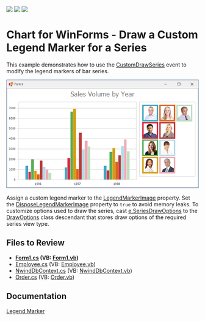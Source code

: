 <!-- default badges list -->
![](https://img.shields.io/endpoint?url=https://codecentral.devexpress.com/api/v1/VersionRange/128574502/22.2.2%2B)
[![](https://img.shields.io/badge/Open_in_DevExpress_Support_Center-FF7200?style=flat-square&logo=DevExpress&logoColor=white)](https://supportcenter.devexpress.com/ticket/details/T332672)
[![](https://img.shields.io/badge/📖_How_to_use_DevExpress_Examples-e9f6fc?style=flat-square)](https://docs.devexpress.com/GeneralInformation/403183)
<!-- default badges end -->

# Chart for WinForms - Draw a Custom Legend Marker for a Series

This example demonstrates how to use the [CustomDrawSeries](https://docs.devexpress.com/WindowsForms/DevExpress.XtraCharts.ChartControl.CustomDrawSeries?v=22.2&p=netframework) event to modify the legend markers of bar series.

![Chart](./image/Chart.png)

Assign a custom legend marker to the [LegendMarkerImage](https://docs.devexpress.com/CoreLibraries/DevExpress.XtraCharts.CustomDrawSeriesEventArgsBase.LegendMarkerImage?p=netframework) property. Set the [DisposeLegendMarkerImage](https://docs.devexpress.com/CoreLibraries/DevExpress.XtraCharts.CustomDrawSeriesEventArgsBase.DisposeLegendMarkerImage?p=netframework) property to `true` to avoid memory leaks. To customize options used to draw the series, cast [e.SeriesDrawOptions](https://docs.devexpress.com/CoreLibraries/DevExpress.XtraCharts.CustomDrawSeriesEventArgsBase.SeriesDrawOptions) to the
[DrawOptions](https://docs.devexpress.com/CoreLibraries/DevExpress.XtraCharts.DrawOptions?v=22.2) class descendant that stores draw options of the required series view type.

## Files to Review

* **[Form1.cs](./CS/CustomDrawingSample/Form1.cs) (VB: [Form1.vb](./VB/CustomDrawingSample/Form1.vb))**
* [Employee.cs](./CS/CustomDrawingSample/Model/Employee.cs) (VB: [Employee.vb](./VB/CustomDrawingSample/Model/Employee.vb))
* [NwindDbContext.cs](./CS/CustomDrawingSample/Model/NwindDbContext.cs) (VB: [NwindDbContext.vb](./VB/CustomDrawingSample/Model/NwindDbContext.vb))
* [Order.cs](./CS/CustomDrawingSample/Model/Order.cs) (VB: [Order.vb](./VB/CustomDrawingSample/Model/Order.vb))

## Documentation 

[Legend Marker](https://docs.devexpress.com/WindowsForms/1985/controls-and-libraries/chart-control/visual-elements/legend-marker?p=netframework)
